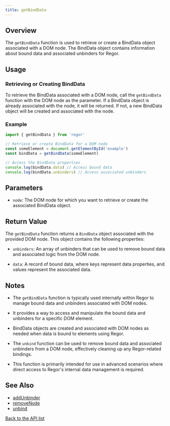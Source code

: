 ```yaml
---
title: getBindData
---
```



## Overview

The `getBindData` function is used to retrieve or create a BindData object associated with a DOM node. The BindData object contains information about bound data and associated unbinders for Regor.

## Usage

### Retrieving or Creating BindData

To retrieve the BindData associated with a DOM node, call the `getBindData` function with the DOM node as the parameter. If a BindData object is already associated with the node, it will be returned. If not, a new BindData object will be created and associated with the node.

### Example

```javascript
import { getBindData } from 'regor'

// Retrieve or create BindData for a DOM node
const someElement = document.getElementById('example')
const bindData = getBindData(someElement)

// Access the BindData properties
console.log(bindData.data) // Access bound data
console.log(bindData.unbinders) // Access associated unbinders
```

## Parameters

- `node`: The DOM node for which you want to retrieve or create the associated BindData object.

## Return Value

The `getBindData` function returns a `BindData` object associated with the provided DOM node. This object contains the following properties:

- `unbinders`: An array of unbinders that can be used to remove bound data and associated logic from the DOM node.

- `data`: A record of bound data, where keys represent data properties, and values represent the associated data.

## Notes

- The `getBindData` function is typically used internally within Regor to manage bound data and unbinders associated with DOM nodes.

- It provides a way to access and manipulate the bound data and unbinders for a specific DOM element.

- BindData objects are created and associated with DOM nodes as needed when data is bound to elements using Regor.

- The `unbind` function can be used to remove bound data and associated unbinders from a DOM node, effectively cleaning up any Regor-related bindings.

- This function is primarily intended for use in advanced scenarios where direct access to Regor's internal data management is required.

## See Also

- [addUnbinder](../addUnbinder.md)
- [removeNode](../removeNode.md)
- [unbind](../unbind.md)

[Back to the API list](../regor-api.md)
